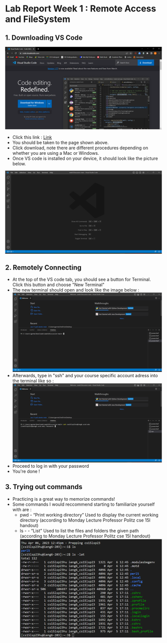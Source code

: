 # Lab Report Week 1 : Remote Access and FileSystem

## 1. Downloading VS Code

![Image](lab_report_pic2.png)

* Click this link : [Link](https://code.visualstudio.com/)
* You should be taken to the page shown above.
* Click download, note there are different procedures depending on whether you are using a Mac or Windows.
* Once VS code is installed on your device, it should look like the picture below.
 
 ![Image](lab_report_pic1.png)
 
 ## 2. Remotely Connecting 
 
 * At the top of the VS code tab, you should see a button for Terminal. Click this button and choose "New Terminal"
 * The new terminal should open and look like the image below : 
 ![Image](lab_report_pic3.png)
 * Afterwards, type in "ssh" and your course specific account adress into the terminal like so : 
 ![Image](lab_report_pic4.png)
 * Proceed to log in with your password
 * You're done ! 

 ## 3. Trying out commands 
 
 * Practicing is a great way to memorize commands! 
 * Some commands I would reccommend starting to familiarize yourself with are : 
    * pwd - “Print working directory” Used to display the current working directory (according to Monday Lecture Professor Politz cse 15l handout)
    * ls - <path> - “List” Used to list the files and folders the given path (according to Monday Lecture Professor Politz cse 15l handout)
 ![Image](lab_report_pic5.png)
 
  
